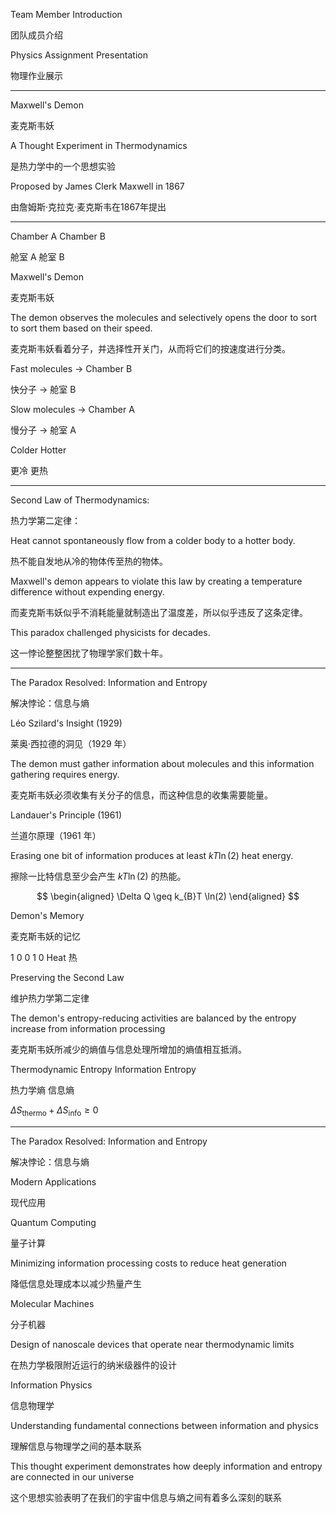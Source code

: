Team Member Introduction

团队成员介绍

Physics Assignment Presentation

物理作业展示

---

Maxwell's Demon

麦克斯韦妖

A Thought Experiment in Thermodynamics

是热力学中的一个思想实验

Proposed by James Clerk Maxwell in 1867

由詹姆斯·克拉克·麦克斯韦在1867年提出

---

Chamber A       Chamber B

舱室 A       舱室 B

Maxwell's Demon

麦克斯韦妖

The demon observes the molecules and selectively opens the door to sort to sort them based on their speed.

麦克斯韦妖看着分子，并选择性开关门，从而将它们的按速度进行分类。

Fast molecules $\to$ Chamber B

快分子 $\to$ 舱室 B

Slow molecules $\to$ Chamber A

慢分子 $\to$ 舱室 A

Colder Hotter

更冷 更热

---

Second Law of Thermodynamics:

热力学第二定律：

Heat cannot spontaneously flow from a colder body to a hotter body.

热不能自发地从冷的物体传至热的物体。

Maxwell's demon appears to violate this law by creating a temperature difference without expending energy.

而麦克斯韦妖似乎不消耗能量就制造出了温度差，所以似乎违反了这条定律。

This paradox challenged physicists for decades.

这一悖论整整困扰了物理学家们数十年。

---

The Paradox Resolved: Information and Entropy

解决悖论：信息与熵

Léo Szilard's Insight (1929)

莱奥·西拉德的洞见（1929 年）

The demon must gather information about molecules and this information gathering requires energy.

麦克斯韦妖必须收集有关分子的信息，而这种信息的收集需要能量。

Landauer's Principle (1961)

兰道尔原理（1961 年）

Erasing one bit of information produces at least $kT\ln (2)$ heat energy.

擦除一比特信息至少会产生 $kT\ln (2)$ 的热能。

$$
\begin{aligned}
\Delta Q \geq k_{B}T \ln(2)
\end{aligned}
$$

Demon's Memory

麦克斯韦妖的记忆

1 0 0 1 0 Heat 热

Preserving the Second Law

维护热力学第二定律

The demon's entropy-reducing activities are balanced by the entropy increase from information processing 

麦克斯韦妖所减少的熵值与信息处理所增加的熵值相互抵消。

Thermodynamic Entropy      Information Entropy

热力学熵  信息熵

$\Delta S_{\text{thermo}}+\Delta S_{\text{info}}\geq 0$

---

The Paradox Resolved: Information and Entropy

解决悖论：信息与熵

Modern Applications

现代应用

Quantum Computing

量子计算

Minimizing information processing costs to reduce heat generation

降低信息处理成本以减少热量产生

Molecular Machines

分子机器

Design of nanoscale devices that operate near thermodynamic limits

在热力学极限附近运行的纳米级器件的设计

Information Physics

信息物理学

Understanding fundamental connections between information and physics

理解信息与物理学之间的基本联系

This thought experiment demonstrates how deeply information and entropy are connected in our universe

这个思想实验表明了在我们的宇宙中信息与熵之间有着多么深刻的联系